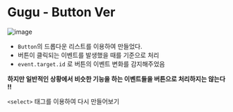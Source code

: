 # Gugu - Button Ver
![image](https://user-images.githubusercontent.com/84266499/156716644-65468720-7bbe-4a64-88fc-77cb5b5ab26c.png)


- `Button`의 드롭다운 리스트를 이용하여 만들었다.
- 버튼이 클릭되는 이벤트를 발생했을 때를 기준으로 처리
- `event.target.id` 로 버튼의 이벤트 변화를 감지해주었음

**하지만 일반적인 상황에서 비슷한 기능을 하는 이벤트들을 버튼으로 처리하지는 않는다 !!**

`<select>` 태그를 이용하여 다시 만들어보기
